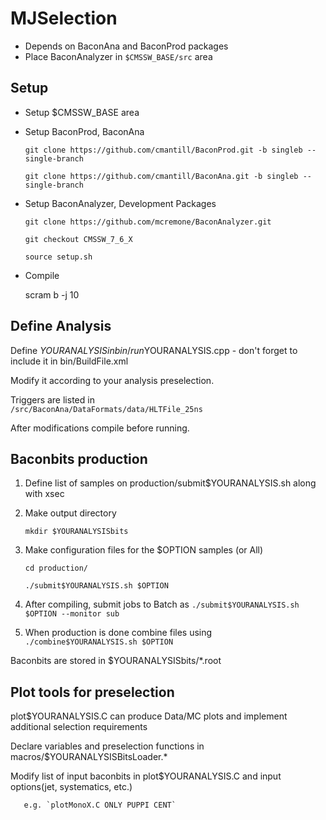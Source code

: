 # MJSelection

 * Depends on BaconAna and BaconProd packages
 * Place BaconAnalyzer in `$CMSSW_BASE/src` area

Setup
-------------
 * Setup $CMSSW_BASE area
 * Setup BaconProd, BaconAna
	
    `git clone https://github.com/cmantill/BaconProd.git -b singleb --single-branch`

    `git clone https://github.com/cmantill/BaconAna.git -b singleb --single-branch`

 * Setup BaconAnalyzer, Development Packages

    `git clone https://github.com/mcremone/BaconAnalyzer.git`

    `git checkout CMSSW_7_6_X`
    
    `source setup.sh`

 * Compile

   scram b -j 10

Define Analysis
----------
Define $YOURANALYSIS in bin/run$YOURANALYSIS.cpp - don't forget to include it in bin/BuildFile.xml

Modify it according to your analysis preselection.

Triggers are listed in 	    
	 `/src/BaconAna/DataFormats/data/HLTFile_25ns`	

After modifications compile before running.

Baconbits production
-----------
1) Define list of samples on production/submit$YOURANALYSIS.sh along with xsec

2) Make output directory

   `mkdir $YOURANALYSISbits`

3) Make configuration files for the $OPTION samples (or All)

   `cd production/`
   
   `./submit$YOURANALYSIS.sh $OPTION`

4) After compiling, submit jobs to Batch as 
   `./submit$YOURANALYSIS.sh $OPTION --monitor sub`

5) When production is done combine files using
   `./combine$YOURANALYSIS.sh $OPTION`

Baconbits are stored in $YOURANALYSISbits/*.root

Plot tools for preselection
----------
plot$YOURANALYSIS.C can produce Data/MC plots and implement additional selection requirements

Declare variables and preselection functions in macros/$YOURANALYSISBitsLoader.*

Modify list of input baconbits in plot$YOURANALYSIS.C and input options(jet, systematics, etc.)

       e.g. `plotMonoX.C ONLY PUPPI CENT`
